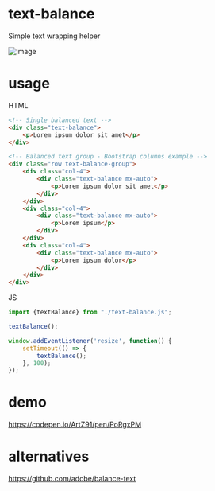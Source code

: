 # text-balance
Simple text wrapping helper

![image](https://user-images.githubusercontent.com/2047645/186486979-504d8cc2-96b4-4d7f-8133-417a4d152431.png)


# usage

HTML

```html
<!-- Single balanced text -->
<div class="text-balance">
    <p>Lorem ipsum dolor sit amet</p>
</div>

<!-- Balanced text group - Bootstrap columns example -->
<div class="row text-balance-group">
    <div class="col-4">
        <div class="text-balance mx-auto">
            <p>Lorem ipsum dolor sit amet</p>
        </div>
    </div>
    <div class="col-4">
        <div class="text-balance mx-auto">
            <p>Lorem ipsum</p>
        </div>
    </div>
    <div class="col-4">
        <div class="text-balance mx-auto">
            <p>Lorem ipsum dolor</p>
        </div>
    </div>
</div>
```

JS

```js
import {textBalance} from "./text-balance.js";

textBalance();

window.addEventListener('resize', function() {
    setTimeout(() => {
        textBalance();
    }, 100);
});
```



# demo

https://codepen.io/ArtZ91/pen/PoRgxPM

# alternatives

https://github.com/adobe/balance-text
